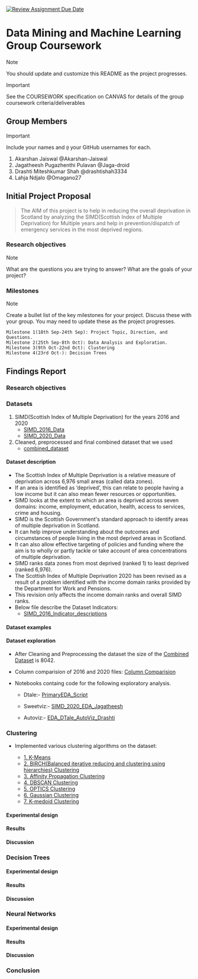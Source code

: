 [![Review Assignment Due Date](https://classroom.github.com/assets/deadline-readme-button-24ddc0f5d75046c5622901739e7c5dd533143b0c8e959d652212380cedb1ea36.svg)](https://classroom.github.com/a/58HShPQN)
# Data Mining and Machine Learning Group Coursework

> [!NOTE]
> You should update and customize this README as the project progresses.

> [!IMPORTANT]
> See the COURSEWORK specification on CANVAS for details of the group coursework criteria/deliverables

## Group Members

> [!IMPORTANT]
> Include your names and `@` your GitHub usernames for each.

1. Akarshan Jaiswal @Akarshan-Jaiswal
2. Jagatheesh Pugazhenthi Pulavan @Jaga-droid
3. Drashti Miteshkumar Shah @drashtishah3334
4. Lahja Ndjalo @Omagano27

## Initial Project Proposal

> The AIM of this project is to help in reducing the overall deprivation in Scotland
> by analyzing the SIMD(Scottish Index of Multiple Deprivation) for Multiple years
> and help in prevention/dispatch of emergency services in the most deprived regions.

### Research objectives

> [!NOTE]
> What are the questions you are trying to answer? What are the goals of your project?

### Milestones

> [!NOTE]
> Create a bullet list of the key milestones for your project. Discuss these with your group. You may need to update these as the project progresses.

    Milestone 1(18th Sep-24th Sep): Project Topic, Direction, and Questions.
    Milestone 2(25th Sep-8th Oct): Data Analysis and Exploration.
    Milestone 3(9th Oct-22nd Oct): Clustering
    Milestone 4(23rd Oct-): Decision Trees


## Findings Report

<!-- Below you should report all of your findings in each section. You can fill this out as the project progresses. -->

### Research objectives
<!-- What questions you are trying to answer? -->

### Datasets
1. SIMD(Scottish Index of Multiple Deprivation) for the years 2016 and 2020
   - [SIMD_2016_Data](../data/SIMD_2016_Data.xlsx)
   - [SIMD_2020_Data](../data/SIMD_2020_Data.csv)
2. Cleaned, preprocessed and final combined dataset that we used
   - [combined_dataset](../data/combined_dataset.csv)
#### Dataset description
<!-- Briefly describe your task and dataset -->
   - The Scottish Index of Multiple Deprivation is a relative measure of deprivation across 6,976 small areas (called data zones).
   - If an area is identified as ‘deprived’, this can relate to people having a low income but it can also mean fewer resources or opportunities.
   - SIMD looks at the extent to which an area is deprived across seven domains: income, employment, education, health, access to services, crime and housing.
   - SIMD is the Scottish Government's standard approach to identify areas of multiple deprivation in Scotland.
   - It can help improve understanding about the outcomes and circumstances of people living in the most deprived areas in Scotland.
   - It can also allow effective targeting of policies and funding where the aim is to wholly or partly tackle or take account of area concentrations of multiple deprivation.
   - SIMD ranks data zones from most deprived (ranked 1) to least deprived (ranked 6,976).
   - The Scottish Index of Multiple Deprivation 2020 has been revised as a result of a problem identified with the income domain ranks provided by the Department for Work and Pensions.
   - This revision only affects the income domain ranks and overall SIMD ranks.
   - Below file describe the Dataset Indicators:
        - [SIMD_2016_Indicator_descriptions](../data/SIMD_2016_Indicator_descriptions.xlsx)

#### Dataset examples
<!-- Add a couple of example instances and the dataset format -->

#### Dataset exploration
<!-- What is the size of the dataset? -->
   - After Cleaning and Preprocessing the dataset the size of the [Combined Dataset](../data/combined_dataset.csv) is 8042.
<!-- Train,validation,splits? -->
<!-- Summary statistics of your dataset -->
<!-- Visualisations of your dataset -->
<!-- Analysis of your dataset -->
   - Column comparision of 2016 and 2020 files: [Column Comparision](../data/2016_2020_DataColumn_Comparison_27092023.xlsx)
   - Notebooks containg code for the following exploratory analysis.

        - Dtale:- [PrimaryEDA_Script](../notebooks/PrimaryEDA_Script.ipynb)

        - Sweetviz:- [SIMD_2020_EDA_Jagatheesh](../notebooks/SIMD_2020_EDA_Jagatheesh.ipynb)

        - Autoviz:- [EDA_DTale_AutoViz_Drashti](../notebooks/EDA_DTale_AutoViz_Drashti.ipynb)

### Clustering
  -  Implemented various clustering algorithms on the dataset:
	
	    - [1. K-Means](../notebooks/Kmeans_clustering.ipynb)
        - [2. BIRCH(Balanced iterative reducing and clustering using hierarchies) Clustering](../notebooks/BIRCH_Clustering.ipynb)
        - [3. Affinity Propagation Clustering](../notebooks/Clustering_Scripts.ipynb)
        - [4. DBSCAN Clustering](../notebooks/DBSCAN_Clustering_Output.ipynb)
	    - [5. OPTICS Clustering](../notebooks/OPTICS_Clustering.ipynb)
	    - [6. Gaussian Clustering](../notebooks/Clustering_Scripts.ipynb)
	    - [7. K-medoid Clustering](../notebooks/KMediod_Cluster.ipynb)

#### Experimental design
<!-- Describe your experimental design and choices for the week. -->

#### Results
<!-- Tables showing the results of your experiments -->

#### Discussion
<!-- A brief discussion on the results of your experiment -->

### Decision Trees

#### Experimental design
<!-- Describe your experimental design and choices for the week. -->

#### Results

<!-- Tables showing the results of your experiments -->

#### Discussion
<!-- A brief discussion on the results of your experiment -->

### Neural Networks

#### Experimental design
<!-- Describe your experimental design and choices for the week. -->

#### Results

<!-- Tables showing the results of your experiments -->

#### Discussion
<!-- A brief discussion on the results of your experiment -->


### Conclusion
<!-- Final conclusions regarding your initial objectives -->
